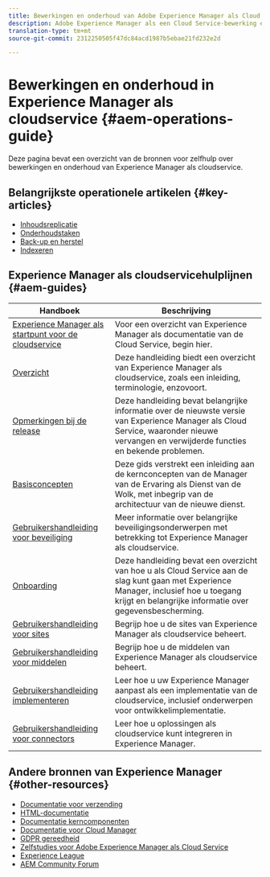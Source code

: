 ```yaml
---
title: Bewerkingen en onderhoud van Adobe Experience Manager als Cloud Service
description: Adobe Experience Manager als een Cloud Service-bewerking en onderhoud van zelfhulp-bronnen en documentatiekoppelingen
translation-type: tm+mt
source-git-commit: 2312250505f47dc84acd1987b5ebae21fd232e2d

---
```



# Bewerkingen en onderhoud in Experience Manager als cloudservice {#aem-operations-guide}

Deze pagina bevat een overzicht van de bronnen voor zelfhulp over bewerkingen en onderhoud van Experience Manager als cloudservice.

## Belangrijkste operationele artikelen {#key-articles}

* [Inhoudsreplicatie](replication.md)
* [Onderhoudstaken](maintenance.md)
* [Back-up en herstel](backup.md)
* [Indexeren](indexing.md)

## Experience Manager als cloudservicehulplijnen {#aem-guides}

| Handboek | Beschrijving |
|---|---|
| [Experience Manager als startpunt voor de cloudservice](/help/landing/home.md) | Voor een overzicht van Experience Manager als documentatie van de Cloud Service, begin hier. |
| [Overzicht](/help/overview/home.md) | Deze handleiding biedt een overzicht van Experience Manager als cloudservice, zoals een inleiding, terminologie, enzovoort. |
| [Opmerkingen bij de release](/help/release-notes/home.md) | Deze handleiding bevat belangrijke informatie over de nieuwste versie van Experience Manager als Cloud Service, waaronder nieuwe vervangen en verwijderde functies en bekende problemen. |
| [Basisconcepten](/help/core-concepts/home.md) | Deze gids verstrekt een inleiding aan de kernconcepten van de Manager van de Ervaring als Dienst van de Wolk, met inbegrip van de architectuur van de nieuwe dienst. |
| [Gebruikershandleiding voor beveiliging](/help/security/home.md) | Meer informatie over belangrijke beveiligingsonderwerpen met betrekking tot Experience Manager als cloudservice. |
| [Onboarding](/help/onboarding/home.md) | Deze handleiding bevat een overzicht van hoe u als Cloud Service aan de slag kunt gaan met Experience Manager, inclusief hoe u toegang krijgt en belangrijke informatie over gegevensbescherming. |
| [Gebruikershandleiding voor sites](/help/sites-cloud/home.md) | Begrijp hoe u de sites van Experience Manager als cloudservice beheert. |
| [Gebruikershandleiding voor middelen](/help/assets/home.md) | Begrijp hoe u de middelen van Experience Manager als cloudservice beheert. |
| [Gebruikershandleiding implementeren](/help/implementing/home.md) | Leer hoe u uw Experience Manager aanpast als een implementatie van de cloudservice, inclusief onderwerpen voor ontwikkelimplementatie. |
| [Gebruikershandleiding voor connectors](/help/connectors/home.md) | Leer hoe u oplossingen als cloudservice kunt integreren in Experience Manager. |

## Andere bronnen van Experience Manager {#other-resources}

* [Documentatie voor verzending](/help/implementing/dispatcher/overview.md)
* [HTML-documentatie](https://docs.adobe.com/content/help/en/experience-manager-htl/using/overview.html)
* [Documentatie kerncomponenten](https://docs.adobe.com/content/help/en/experience-manager-core-components/using/introduction.html)
* [Documentatie voor Cloud Manager](https://docs.adobe.com/content/help/en/experience-manager-cloud-manager/using/introduction-to-cloud-manager.html)
* [GDPR gereedheid](/help/onboarding/data-privacy-and-protection-readiness/aem-readiness.md)
* [Zelfstudies voor Adobe Experience Manager als Cloud Service](https://docs.adobe.com/content/help/en/experience-manager-learn/cloud-service/overview.html)
* [Experience League](https://guided.adobe.com/?promoid=K42KVXHD&mv=other#solutions/experience-manager)
* [AEM Community Forum](https://forums.adobe.com/community/experience-cloud/marketing-cloud/experience-manager)